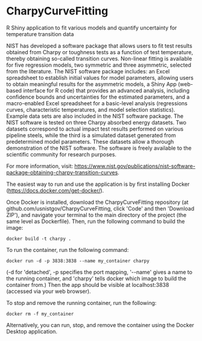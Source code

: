 # CharpyCurveFitting
R Shiny application to fit various models and quantify uncertainty for temperature transition data

NIST has developed a software package that allows users to fit test results obtained from Charpy or toughness tests as a function of test temperature, thereby obtaining so-called transition curves. Non-linear fitting is available for five regression models, two symmetric and three asymmetric, selected from the literature. The NIST software package includes: an Excel spreadsheet to establish initial values for model parameters, allowing users to obtain meaningful results for the asymmetric models, a Shiny App (web-based interface for R code) that provides an advanced analysis, including confidence bounds and uncertainties for the estimated parameters, and a macro-enabled Excel spreadsheet for a basic-level analysis (regressions curves, characteristic temperatures, and model selection statistics). Example data sets are also included in the NIST software package. The NIST software is tested on three Charpy absorbed energy datasets. Two datasets correspond to actual impact test results performed on various pipeline steels, while the third is a simulated dataset generated from predetermined model parameters. These datasets allow a thorough demonstration of the NIST software. The software is freely available to the scientific community for research purposes. 

For more information, visit: https://www.nist.gov/publications/nist-software-package-obtaining-charpy-transition-curves.

The easiest way to run and use the application is by first installing Docker (https://docs.docker.com/get-docker/).

Once Docker is installed, download the CharpyCurveFitting repository (at github.com/usnistgov/CharpyCurveFitting, click 'Code' and then 'Download ZIP'), and navigate your terminal to the main directory of the project (the same level as Dockerfile). Then, run the following command to build the image:
```
docker build -t charpy .
```
To run the container, run the following command:
```
docker run -d -p 3838:3838 --name my_container charpy
```
(-d for 'detached', -p specifies the port mapping, '--name' gives a name to the running container, and 'charpy' tells docker which image to build the container from.) Then the app should be visible at localhost:3838 (accessed via your web browser).

To stop and remove the running container, run the following:
```
docker rm -f my_container
```

Alternatively, you can run, stop, and remove the container using the Docker Desktop application.
